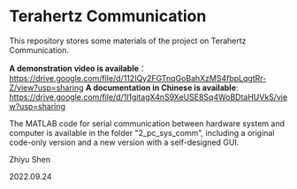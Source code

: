 # Terahertz Communication

This repository stores some materials of the project on Terahertz Communication.

**A demonstration video is available**：https://drive.google.com/file/d/112IQy2FGTnqGoBahXzMS4fbpLqgtRr-Z/view?usp=sharing
**A documentation in Chinese is available**: https://drive.google.com/file/d/1l1gitagX4nS9XeUSE8Sq4WoBDtaHUVkS/view?usp=sharing

The MATLAB code for serial communication between hardware system and computer is available in the folder "2_pc_sys_comm", including a original code-only version and a new version with a self-designed GUI.

Zhiyu Shen

2022.09.24
